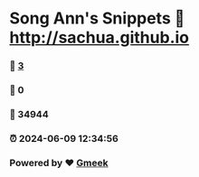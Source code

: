 # Song Ann's Snippets :link: http://sachua.github.io 
### :page_facing_up: [3](http://sachua.github.io/tag.html) 
### :speech_balloon: 0 
### :hibiscus: 34944 
### :alarm_clock: 2024-06-09 12:34:56 
### Powered by :heart: [Gmeek](https://github.com/Meekdai/Gmeek)
